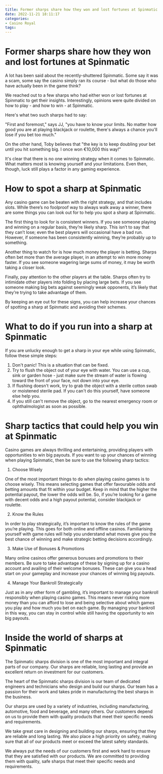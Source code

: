 ```yaml
---
title: Former sharps share how they won and lost fortunes at Spinmatic
date: 2022-11-21 18:11:17
categories:
- Casino Royal
tags:
---
```



#  Former sharps share how they won and lost fortunes at Spinmatic

A lot has been said about the recently-shuttered Spinmatic. Some say it was a scam, some say the casino simply ran its course - but what do those who have actually been in the game think?

We reached out to a few sharps who had either won or lost fortunes at Spinmatic to get their insights. Interestingly, opinions were quite divided on how to play - and how to win - at Spinmatic.

Here's what two such sharps had to say:

"First and foremost," says JJ, "you have to know your limits. No matter how good you are at playing blackjack or roulette, there's always a chance you'll lose if you bet too much."


On the other hand, Toby believes that "the key is to keep doubling your bet until you hit something big. I once won €10,000 this way!"

It's clear that there is no one winning strategy when it comes to Spinmatic. What matters most is knowing yourself and your limitations. Even then, though, luck still plays a factor in any gaming experience.

#  How to spot a sharp at Spinmatic

Any casino game can be beaten with the right strategy, and that includes slots. While there’s no foolproof way to always walk away a winner, there are some things you can look out for to help you spot a sharp at Spinmatic.

The first thing to look for is consistent winners. If you see someone playing and winning on a regular basis, they’re likely sharp. This isn’t to say that they can’t lose; even the best players will occasional have a bad run. However, if someone has been consistently winning, they’re probably up to something.

Another thing to watch for is how much money the player is betting. Sharps often bet more than the average player, in an attempt to win more money faster. If you see someone wagering large sums of money, it may be worth taking a closer look.

Finally, pay attention to the other players at the table. Sharps often try to intimidate other players into folding by placing large bets. If you see someone making big bets against seemingly weak opponents, it’s likely that they’re trying to take advantage of them.

By keeping an eye out for these signs, you can help increase your chances of spotting a sharp at Spinmatic and avoiding their schemes.

#  What to do if you run into a sharp at Spinmatic

If you are unlucky enough to get a sharp in your eye while using Spinmatic, follow these simple steps:

1. Don't panic! This is a situation that can be fixed.
2. Try to flush the object out of your eye with water. You can use a cup, sink or garden hose - just make sure the stream of water is flowing toward the front of your face, not down into your eye.
3. If flushing doesn't work, try to grab the object with a sterile cotton swab or moistened sterile pad. If you can't do this yourself, have someone else help you.
4. If you still can't remove the object, go to the nearest emergency room or ophthalmologist as soon as possible.

#  Sharp tactics that could help you win at Spinmatic

Casino games are always thrilling and entertaining, providing players with opportunities to win big payouts. If you want to up your chances of winning when playing Spinmatic, then be sure to use the following sharp tactics:

1. Choose Wisely

One of the most important things to do when playing casino games is to choose wisely. This means selecting games that offer favourable odds and betting amounts that fit within your budget. Keep in mind that the higher the potential payout, the lower the odds will be. So, if you’re looking for a game with decent odds and a high payout potential, consider blackjack or roulette.

2. Know the Rules

In order to play strategically, it’s important to know the rules of the game you’re playing. This goes for both online and offline casinos. Familiarising yourself with game rules will help you understand what moves give you the best chance of winning and make strategic betting decisions accordingly.

3. Make Use of Bonuses & Promotions

Many online casinos offer generous bonuses and promotions to their members. Be sure to take advantage of these by signing up for a casino account and availing of their welcome bonuses. These can give you a head start on your gameplay and increase your chances of winning big payouts.

4. Manage Your Bankroll Strategically

Just as in any other form of gambling, it’s important to manage your bankroll responsibly when playing casino games. This means never risking more money than you can afford to lose and being selective about which games you play and how much you bet on each game. By managing your bankroll in this way, you can stay in control while still having the opportunity to win big payouts.

#  Inside the world of sharps at Spinmatic

The Spinmatic sharps division is one of the most important and integral parts of our company. Our sharps are reliable, long lasting and provide an excellent return on investment for our customers.

The heart of the Spinmatic sharps division is our team of dedicated engineers and technicians who design and build our sharps. Our team has a passion for their work and takes pride in manufacturing the best sharps in the business.

Our sharps are used by a variety of industries, including manufacturing, automotive, food and beverage, and many others. Our customers depend on us to provide them with quality products that meet their specific needs and requirements.

We take great care in designing and building our sharps, ensuring that they are reliable and long lasting. We also place a high priority on safety, making sure that all of our products meet or exceed the latest safety standards.

We always put the needs of our customers first and work hard to ensure that they are satisfied with our products. We are committed to providing them with quality, safe sharps that meet their specific needs and requirements.